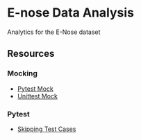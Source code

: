 # E-nose Data Analysis
Analytics for the E-Nose dataset


## Resources

### Mocking
- [Pytest Mock](https://github.com/pytest-dev/pytest-mock/)
- [Unittest Mock](https://docs.python.org/3/library/unittest.mock.html#patch-object)

### Pytest
- [Skipping Test Cases](https://docs.pytest.org/en/7.1.x/how-to/skipping.html)